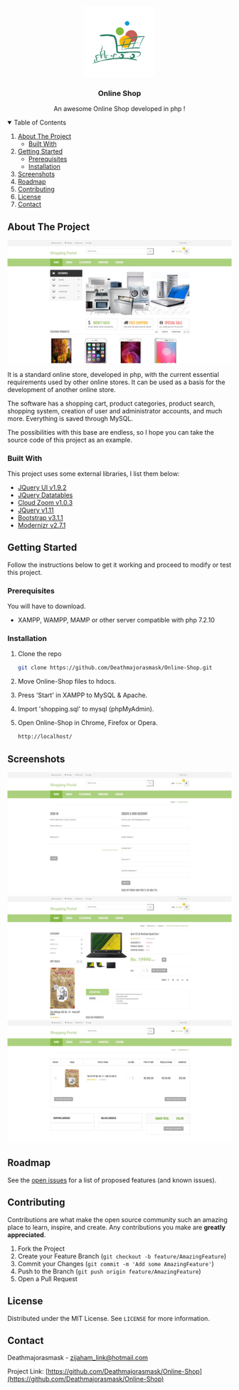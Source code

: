 <!-- HEADER -->
<br />
<p align="center">
 <a href="https://github.com/Deathmajorasmask/Online-Shop">
    <img src="images/shopping_logo.png" alt="Logo" width="160" height="160">
 </a>

  <h3 align="center">Online Shop</h3>

  <p align="center">
    An awesome Online Shop developed in php !
    <br />
  </p>
</p>

<!-- TABLE OF CONTENTS -->
<details open="open">
  <summary>Table of Contents</summary>
  <ol>
    <li>
      <a href="#about-the-project">About The Project</a>
      <ul>
        <li><a href="#built-with">Built With</a></li>
      </ul>
    </li>
    <li>
      <a href="#getting-started">Getting Started</a>
      <ul>
        <li><a href="#prerequisites">Prerequisites</a></li>
        <li><a href="#installation">Installation</a></li>
      </ul>
    </li>
    <li><a href="#screenshots">Screenshots</a></li>
    <li><a href="#roadmap">Roadmap</a></li>
    <li><a href="#contributing">Contributing</a></li>
    <li><a href="#license">License</a></li>
    <li><a href="#contact">Contact</a></li>
  </ol>
</details>


<!-- ABOUT THE PROJECT -->
## About The Project

[![Product Name Screen Shot][screenshot]](https://github.com/Deathmajorasmask/Online-Shop)

It is a standard online store, developed in php, with the current essential requirements used by other online stores. It can be used as a basis for the development of another online store.

The software has a shopping cart, product categories, product search, shopping system, creation of user and administrator accounts, and much more. Everything is saved through MySQL.

The possibilities with this base are endless, so I hope you can take the source code of this project as an example.

### Built With

This project uses some external libraries, I list them below:
* [JQuery UI v1.9.2](https://jqueryui.com/)
* [JQuery Datatables](https://www.datatables.net/)
* [Cloud Zoom v1.0.3](http://www.professorcloud.com)
* [JQuery v1.11](https://jquery.com/)
* [Bootstrap v3.1.1](https://getbootstrap.com/)
* [Modernizr v2.7.1](https://modernizr.com/)



<!-- GETTING STARTED -->
## Getting Started

Follow the instructions below to get it working and proceed to modify or test this project.

### Prerequisites

You will have to download.
* XAMPP, WAMPP, MAMP or other server compatible with php 7.2.10



### Installation

1. Clone the repo
   ```sh
   git clone https://github.com/Deathmajorasmask/Online-Shop.git
   ```
2. Move Online-Shop files to hdocs.

3. Press 'Start' in XAMPP to MySQL & Apache.

4. Import 'shopping.sql' to mysql (phpMyAdmin).

5. Open Online-Shop in Chrome, Firefox or Opera.
   ```sh
   http://localhost/
   ```


## Screenshots
![Product Name Screen Shot][screenshot01]
![Product Name Screen Shot][screenshot02]
![Product Name Screen Shot][screenshot03]




<!-- ROADMAP -->
## Roadmap

See the [open issues](https://github.com/Deathmajorasmask/Online-Shop/issues) for a list of proposed features (and known issues).



<!-- CONTRIBUTING -->
## Contributing

Contributions are what make the open source community such an amazing place to learn, inspire, and create. Any contributions you make are **greatly appreciated**.

1. Fork the Project
2. Create your Feature Branch (`git checkout -b feature/AmazingFeature`)
3. Commit your Changes (`git commit -m 'Add some AmazingFeature'`)
4. Push to the Branch (`git push origin feature/AmazingFeature`)
5. Open a Pull Request



<!-- LICENSE -->
## License

Distributed under the MIT License. See `LICENSE` for more information.



<!-- CONTACT -->
## Contact

Deathmajorasmask - zijaham_link@hotmail.com

Project Link: [https://github.com/Deathmajorasmask/Online-Shop](https://github.com/Deathmajorasmask/Online-Shop)




<!-- MARKDOWN LINKS & IMAGES -->
[screenshot]: images/Screen01_OnlineShop.JPG
[screenshot01]: images/Screen02_OnlineShop.JPG
[screenshot02]: images/Screen03_OnlineShop.JPG
[screenshot03]: images/Screen05_OnlineShop.JPG